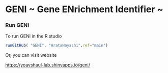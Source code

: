 GENI ~ Gene ENrichment Identifier ~
====
### Run GENI 

To run GENI in the R studio
```R
runGitHub( "GENI", "ArataHayashi",ref="main")
```

Or, you can visit website

https://yoavshaul-lab.shinyapps.io/geni/
